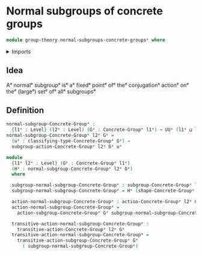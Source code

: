# Normal subgroups of concrete groups

```agda
module group-theory.normal-subgroups-concrete-groupsᵉ where
```

<details><summary>Imports</summary>

```agda
open import foundation.universe-levelsᵉ

open import group-theory.concrete-group-actionsᵉ
open import group-theory.concrete-groupsᵉ
open import group-theory.subgroups-concrete-groupsᵉ
open import group-theory.transitive-concrete-group-actionsᵉ
```

</details>

## Idea

Aᵉ normalᵉ subgroupᵉ isᵉ aᵉ fixedᵉ pointᵉ ofᵉ theᵉ conjugationᵉ actionᵉ onᵉ theᵉ (largeᵉ) setᵉ
ofᵉ allᵉ subgroupsᵉ

## Definition

```agda
normal-subgroup-Concrete-Groupᵉ :
  {l1ᵉ : Level} (l2ᵉ : Level) (Gᵉ : Concrete-Groupᵉ l1ᵉ) → UUᵉ (l1ᵉ ⊔ lsuc l2ᵉ)
normal-subgroup-Concrete-Groupᵉ l2ᵉ Gᵉ =
  (uᵉ : classifying-type-Concrete-Groupᵉ Gᵉ) →
  subgroup-action-Concrete-Groupᵉ l2ᵉ Gᵉ uᵉ

module _
  {l1ᵉ l2ᵉ : Level} (Gᵉ : Concrete-Groupᵉ l1ᵉ)
  (Hᵉ : normal-subgroup-Concrete-Groupᵉ l2ᵉ Gᵉ)
  where

  subgroup-normal-subgroup-Concrete-Groupᵉ : subgroup-Concrete-Groupᵉ l2ᵉ Gᵉ
  subgroup-normal-subgroup-Concrete-Groupᵉ = Hᵉ (shape-Concrete-Groupᵉ Gᵉ)

  action-normal-subgroup-Concrete-Groupᵉ : action-Concrete-Groupᵉ l2ᵉ Gᵉ
  action-normal-subgroup-Concrete-Groupᵉ =
    action-subgroup-Concrete-Groupᵉ Gᵉ subgroup-normal-subgroup-Concrete-Groupᵉ

  transitive-action-normal-subgroup-Concrete-Groupᵉ :
    transitive-action-Concrete-Groupᵉ l2ᵉ Gᵉ
  transitive-action-normal-subgroup-Concrete-Groupᵉ =
    transitive-action-subgroup-Concrete-Groupᵉ Gᵉ
      ( subgroup-normal-subgroup-Concrete-Groupᵉ)
```
